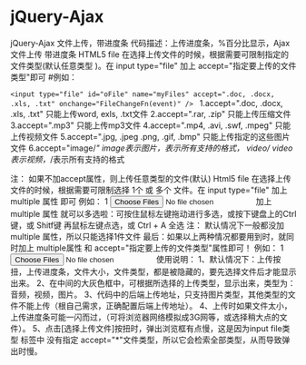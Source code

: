 # jQuery-Ajax
jQuery-Ajax 文件上传，带进度条
代码描述：上传进度条，%百分比显示，Ajax文件上传 带进度条
HTML5 file 在选择上传文件的时候，根据需要可限制指定的文件类型(默认任意类型 )。在 input type="file" 加上 accept="指定要上传的文件类型"即可
#例如： 

`<input type="file" id="oFile" name="myFiles" accept=".doc, .docx, .xls, .txt" onchange="FileChangeFn(event)" /> `
  1.accept=".doc, .docx, .xls, .txt" 只能上传word, exls, .txt文件 
  2.accept=".rar, .zip" 只能上传压缩文件
  3.accept=".mp3" 只能上传mp3文件
  4.accept=".mp4, .avi, .swf, .mpeg" 只能上传视频文件
  5.accept=".jpg, .jpeg .png, .gif, .bmp" 只能上传指定的这些图片文件
  6.accept="image/*" image表示图片，*表示所有支持的格式， video/* video表示视频，*/表示所有支持的格式
  
注： 如果不加accept属性，则上传任意类型的文件(默认) 
Html5 file 在选择上传文件的时候，根据需要可限制选择 1个 或 多个 文件。在 input type="file" 加上 multiple 属性 即可
例如：
1
<input type="file" id="oFile" name="myFiles" multiple onchange="FileChangeFn(event)" />
加上 multiple 属性 就可以多选啦：可按住鼠标左键拖动进行多选，或按下键盘上的Ctrl键，或 Shitf键 再鼠标左键点选，或 Ctrl + A 全选
注： 默认情况下一般都没加multiple 属性，所以只能选择1件文件
最后：如果以上两种情况都要用到时，就同时加上 multiple属性 和 accept="指定要上传的文件类型"属性即可！
例如：
1
<input type="file" id="oFile" name="myFiles" multiple accept=".jpg, .jpeg .png, .gif, .bmp" onchange="FileChangeFn(event)" />
使用说明：
1、默认情况下：上传按扭，上传进度条，文件大小，文件类型，都是被隐藏的，要先选择文件后才能显示出来。
2、在中间的大灰色框中，可根据所选择的上传类型，显示出来，类型为：音频，视频，图片。
3、代码中的后端上传地址，只支持图片类型，其他类型的文件不能上传（根自己需求，正确配置后端上传地址）。
4、上传时如果文件太小，上传进度条可能一闪而过，（可将浏览器网络模拟成3G网等，或选择稍大点的文件）。
5、点击[选择上传文件]按扭时，弹出浏览框有点慢，这是因为input file类型 标签中 没有指定 accept="*"文件类型，所以它会检索全部类型，从而导致弹出时慢。

